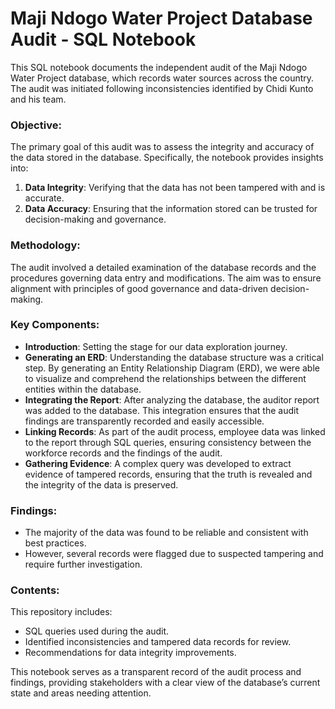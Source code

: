 # Maji Ndogo Water Project Database Audit - SQL Notebook

This SQL notebook documents the independent audit of the Maji Ndogo Water Project database, which records water sources across the country. The audit was initiated following inconsistencies identified by Chidi Kunto and his team.

### Objective:
The primary goal of this audit was to assess the integrity and accuracy of the data stored in the database. Specifically, the notebook provides insights into:

1. **Data Integrity**: Verifying that the data has not been tampered with and is accurate.
2. **Data Accuracy**: Ensuring that the information stored can be trusted for decision-making and governance.

### Methodology:
The audit involved a detailed examination of the database records and the procedures governing data entry and modifications. The aim was to ensure alignment with principles of good governance and data-driven decision-making.

### Key Components:
- **Introduction**: Setting the stage for our data exploration journey.
- **Generating an ERD**: Understanding the database structure was a critical step. By generating an Entity Relationship Diagram (ERD), we were able to visualize and comprehend the relationships between the different entities within the database.
- **Integrating the Report**: After analyzing the database, the auditor report was added to the database. This integration ensures that the audit findings are transparently recorded and easily accessible.
- **Linking Records**: As part of the audit process, employee data was linked to the report through SQL queries, ensuring consistency between the workforce records and the findings of the audit.
- **Gathering Evidence**: A complex query was developed to extract evidence of tampered records, ensuring that the truth is revealed and the integrity of the data is preserved.

### Findings:
- The majority of the data was found to be reliable and consistent with best practices.
- However, several records were flagged due to suspected tampering and require further investigation.

### Contents:
This repository includes:
- SQL queries used during the audit.
- Identified inconsistencies and tampered data records for review.
- Recommendations for data integrity improvements.

This notebook serves as a transparent record of the audit process and findings, providing stakeholders with a clear view of the database’s current state and areas needing attention.
